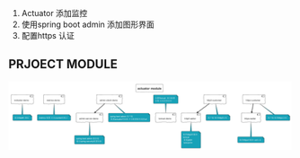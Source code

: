 1. Actuator 添加监控
2. 使用spring boot admin 添加图形界面
3. 配置https 认证
## PRJOECT  MODULE
![PROJECT MODULE](MODULE/ACTUATOR_MODULE.PNG)
	
	
	
	
	
	
	
	
	
	
	
